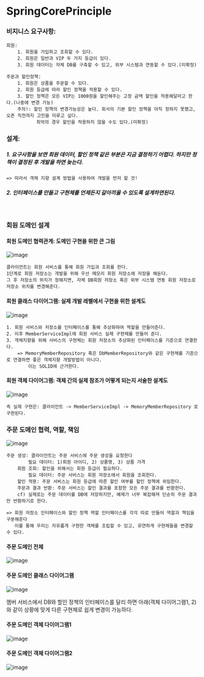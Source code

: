 # SpringCorePrinciple

### 비지니스 요구사항:
    회원:
        1. 회원을 가입하고 조회할 수 있다.
        2. 회원은 일반과 VIP 두 가지 등급이 있다.
        3. 회원 데이터는 자체 DB를 구축할 수 있고, 외부 시스템과 연동할 수 있다.(미확정)

    주문과 할인정책:
        1. 회원은 상품을 주문할 수 있다.
        2. 회원 등급에 따라 할인 정책을 적용할 수 있다.
        3. 할인 정책은 모든 VIP는 1000원을 할인해주는 고정 금액 할인을 적용해달라고 한다.(나중에 변경 가능)
        주의!: 할인 정책의 변경가능성은 높다. 회사의 기본 할인 정책을 아직 정하지 못했고, 오픈 직전까지 고민을 미루고 싶다.
               최악의 경우 할인을 적용하지 않을 수도 있다.(미확정)



### 설계:
##### 1. 요구사항을 보면 회원 데이터, 할인 정책 같은 부분은 지금 결정하기 어렵다. 하지만 정책이 결정된 후 개발을 하면 늦는다.
    => 따라서 객체 지향 설계 방법을 사용하여 개발을 먼저 할 것!
##### 2. 인터페이스를 만들고 구현체를 언제든지 갈아끼울 수 있도록 설계하면된다.

<br/>

### 회원 도메인 설계

 #### 회원 도메인 협력관계: 도메인 구현을 위한 큰 그림

![image](https://user-images.githubusercontent.com/63040492/125378973-a79e4b00-e3ca-11eb-8e7f-50c1b65a3229.png)

    클라이언트는 회원 서비스를 통해 회원 가입과 조회를 한다. 
    1단계로 회원 저장소는 개발을 위해 우선 메모리 회원 저장소에 저장을 해둔다. 
    그 후 저장소의 위치가 정해지면, 자체 DB회원 저장소 혹은 외부 시스템 연동 회원 저장소로 저장소 위치를 변경해준다.
    
 #### 회원 클래스 다이어그램: 실제 개발 레벨에서 구현을 위한 설계도
 
 ![image](https://user-images.githubusercontent.com/63040492/125379970-745cbb80-e3cc-11eb-960f-cd9f30ddb37f.png)
 
    1. 회원 서비스와 저장소를 인터페이스를 통해 추상화하여 역할을 만들어준다.
    2. 이후 MemberServiceImpl에 회원 서비스 실제 구현체를 만들어 준다.
    3. 객체지향을 위해 서비스의 구현체는 회원 저장소의 추상화된 인터페이스를 기준으로 연결한다.
        => MemoryMemberRepository 혹은 DbMemberRepository와 같은 구현체를 기준으로 연결하면 좋은 객체지향 개발방법이 아니다. 
            이는 SOLID에 근거한다.
            
 #### 회원 객체 다이어그램: 객체 간의 실제 참조가 어떻게 되는지 서술한 설계도
 
 ![image](https://user-images.githubusercontent.com/63040492/125380299-f2b95d80-e3cc-11eb-81a8-4c4e88637f8f.png)

    즉 실제 구현은: 클라이언트 -> MemberServiceImpl -> MemoryMemberRepository 로 구현된다.
    


### 주문 도메인 협력, 역할, 책임

![image](https://user-images.githubusercontent.com/63040492/125545268-113bc350-92c4-4f46-a462-fbe751be1d55.png)

    주문 생성: 클라이언트는 주문 서비스에 주문 생성을 요청한다
            필요 데이터: 1)회원 아이디, 2) 상품명, 3) 상품 가격
        회원 조회: 할인을 위해서는 회원 등급이 필요하다.
            필요 데이터: 주문 서비스는 회원 저장소에서 회원을 조회한다.
        할인 적용: 주문 서비스는 회원 등급에 따른 할인 여부를 할인 정책에 위임한다.
        주문과 결과 반환: 주문 서비스는 할인 결과를 포함한 모든 주문 결과를 반환한다.
        cf) 실제로는 주문 데이터를 DB에 저장하지만, 예제가 너무 복잡해져 단순히 주문 결과만 반환하기로 한다.

    => 회원 저장소 인터페이스와 할인 정책 역할 인터페이스를 각각 따로 만들어 역할과 책임을 구분해준다
       이를 통해 우리는 자유롭게 구현한 객체를 조립할 수 있고, 유연하게 구현체들을 변경할 수 있다.

#### 주문 도메인 전체

![image](https://user-images.githubusercontent.com/63040492/125545313-36fcf173-b663-437e-a9be-ce69efd61e50.png)

#### 주문 도메인 클래스 다이어그램

![image](https://user-images.githubusercontent.com/63040492/125545337-7e7bfb26-517a-4eb2-9633-caff89adeb5e.png)

멤버 서비스에서 DB와 할인 정책의 인터페이스를 달리 하면 아래(객체 다이어그램1, 2)와 같이 상황에 맞게 다른 구현체로 쉽게 변경이 가능하다.

#### 주문 도메인 객체 다이어그램1

![image](https://user-images.githubusercontent.com/63040492/125545387-520cd2e6-a546-45c1-8383-3552388fcead.png)

#### 주문 도메인 객체 다이어그램2 

![image](https://user-images.githubusercontent.com/63040492/125545415-0306f8df-6762-4dce-b4df-819d766dc7dd.png)



